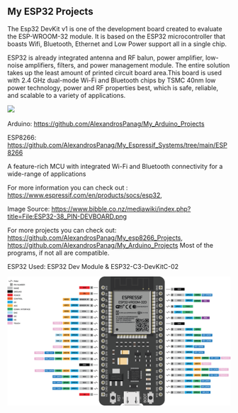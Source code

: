 My ESP32 Projects
-------

The Esp32 DevKit v1 is one of the development board created to evaluate the ESP-WROOM-32 module. It is based on the ESP32 microcontroller that boasts Wifi, Bluetooth, Ethernet and Low Power support all in a single chip.

ESP32 is already integrated antenna and RF balun, power amplifier, low-noise amplifiers, filters, and power management module. The entire solution takes up the least amount of printed circuit board area.This board is used with 2.4 GHz dual-mode Wi-Fi and Bluetooth chips by TSMC 40nm low power technology, power and RF properties best, which is safe, reliable, and scalable to a variety of applications.


![](https://grobotronics.com/images/companies/1/71kEWzr29bL._AC_SL1001_.jpg?1652689656048)


Arduino: https://github.com/AlexandrosPanag/My_Arduino_Projects

ESP8266: https://github.com/AlexandrosPanag/My_Espressif_Systems/tree/main/ESP8266


A feature-rich MCU with integrated Wi-Fi and
Bluetooth connectivity for a wide-range
of applications

For more information you can check out : https://www.espressif.com/en/products/socs/esp32,


Image Source: https://www.bibble.co.nz/mediawiki/index.php?title=File:ESP32-38_PIN-DEVBOARD.png


For more projects you can check out: https://github.com/AlexandrosPanag/My_esp8266_Projects, https://github.com/AlexandrosPanag/My_Arduino_Projects
Most of the programs, if not all are compatible.


ESP32 Used: ESP32 Dev Module & ESP32-C3-DevKitC-02

![](https://raw.githubusercontent.com/AlexandrosPanag/My_ESP32_Projects/main/ESP32-Pins.png)
